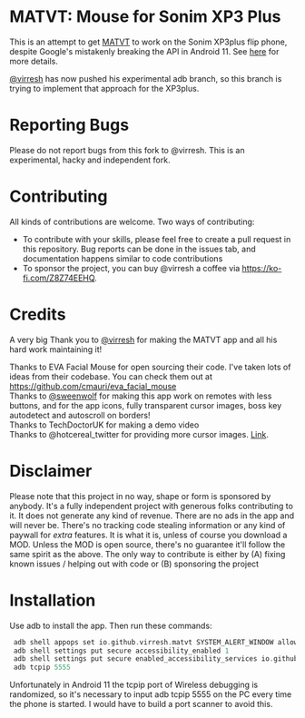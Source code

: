 # MATVT: Mouse for Sonim XP3 Plus
This is an attempt to get [MATVT](https://github.com/virresh/matvt) to work on the Sonim XP3plus flip phone, despite Google's mistakenly breaking the API in Android 11.
See [here](https://github.com/virresh/matvt/issues/28#issuecomment-1020814825) for more details.

[@virresh](https://github.com/virresh) has now pushed his experimental adb branch, so this branch is trying to implement that approach for the XP3plus.

# Reporting Bugs
Please do not report bugs from this fork to @virresh. This is an experimental, hacky and independent fork.

# Contributing
All kinds of contributions are welcome. Two ways of contributing:  
- To contribute with your skills, please feel free to create a pull request in this repository. Bug reports can be done in the issues tab, and documentation happens similar to code contributions
- To sponsor the project, you can buy @virresh a coffee via https://ko-fi.com/Z8Z74EEHQ.

# Credits
A very big Thank you to [@virresh](https://github.com/virresh) for making the MATVT app and all his hard work maintaining it!

Thanks to EVA Facial Mouse for open sourcing their code. I've taken lots of ideas from their codebase. You can check them out at https://github.com/cmauri/eva_facial_mouse  
Thanks to [@sweenwolf](https://github.com/sweenwolf) for making this app work on remotes with less buttons, and for the app icons, fully transparent cursor images, boss key autodetect and autoscroll on borders!    
Thanks to TechDoctorUK for making a demo video  
Thanks to @hotcereal_twitter for providing more cursor images. [Link](https://gitter.im/virresh/community?at=6102e7b0d8381a2a839bbcfd).    

# Disclaimer
Please note that this project in no way, shape or form is sponsored by anybody. It's a fully independent project with generous folks contributing to it.
It does not generate any kind of revenue. There are no ads in the app and will never be. There's no tracking code stealing information or any kind of paywall for *extra* features. It is what it is, unless of course you download a MOD. Unless the MOD is open source, there's no guarantee it'll follow the same spirit as the above. The only way to contribute is either by (A) fixing known issues / helping out with code or (B) sponsoring the project

# Installation

Use adb to install the app. Then run these commands:

 ```adb shell pm uninstall -k --user 0 com.lge.voicecommand
  adb shell appops set io.github.virresh.matvt SYSTEM_ALERT_WINDOW allow
  adb shell settings put secure accessibility_enabled 1
  adb shell settings put secure enabled_accessibility_services io.github.virresh.matvt/io.github.virresh.matvt.adb.services.MouseEventService
  adb tcpip 5555
  ```

Unfortunately in Android 11 the tcpip port of Wireless debugging is randomized, so it's necessary to input adb tcpip 5555 on the PC every time the phone is started. I would have to build a port scanner to avoid this.
